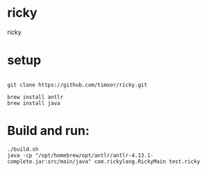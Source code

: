 # ricky

ricky


# setup


```

git clone https://github.com/timxor/ricky.git

brew install antlr
brew install java

```


# Build and run:


```
./build.sh
java -cp "/opt/homebrew/opt/antlr/antlr-4.13.1-complete.jar:src/main/java" com.rickylang.RickyMain test.ricky

```


